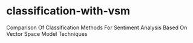 # classification-with-vsm
Comparison Of Classification Methods For Sentiment Analysis Based On Vector Space Model Techniques
